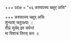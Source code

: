 +++
title = "०६ कश्यपस्य चक्षुर् असि"

+++
कश्यपस्य चक्षुर् असि  
शुन्याश् चतुरक्ष्याः ।  
वीध्रे सूर्यम् इव सर्पन्तं  
मा पिशाचं तिरस् करः ॥